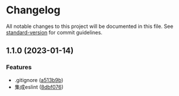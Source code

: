 # Changelog

All notable changes to this project will be documented in this file. See [standard-version](https://github.com/conventional-changelog/standard-version) for commit guidelines.

## 1.1.0 (2023-01-14)


### Features

* .gitignore ([a513b9b](https://github.com/undercurre/metu-ui/commit/a513b9bfece478aab249133d45b19716f39ae392))
* 集成eslint ([8dbf076](https://github.com/undercurre/metu-ui/commit/8dbf076ee4075b1737600e96cb7d867879068bdc))

